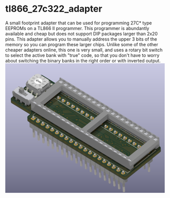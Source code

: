 # tl866_27c322_adapter
A small footprint adapter that can be used for programming 27C* type EEPROMs on a TL866 II programmer. This programmer is abundantly available and cheap but does not support DIP packages larger than 2x20 pins. This adapter allows you to manually address the upper 3 bits of the memory so you can program these larger chips. Unlike some of the other cheaper adapters online, this one is very small, and uses a rotary bit switch to select the active bank with "true" code, so that you don't have to worry about switching the binary banks in the right order or with inverted output. 
![PCB render](render.png)
